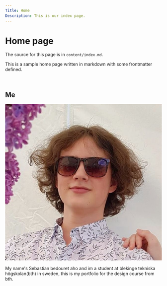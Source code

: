 ```yaml
---
Title: Home
Description: This is our index page.
---
```


Home page
==========================

The source for this page is in `content/index.md`.

This is a sample home page written in markdown with some frontmatter defined.

<br>

## Me

![Sebastian Bedouret Aho](assets/img/me.jpg)

My name's Sebastian bedouret aho and im a student at blekinge tekniska högskolan(bth) in sweden, this is my portfolio for the design course from bth.